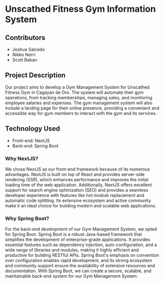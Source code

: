 # Unscathed Fitness Gym Information System
## Contributors
- Joshua Salcedo
- Nikko Nerri
- Scott Baban

## Project Description
Our project aims to develop a Gym Management System for Unscathed Fitness Gym in Cagayan de Oro. The system will automate their gym operations, from tracking memberships, managing sales, and monitoring employee salaries and expenses. The gym management system will also include a landing page for their online presence, providing a convenient and accessible way for gym members to interact with the gym and its services.

## Technology Used
- Front-end: NextJS
- Back-end: Spring Boot

### Why NextJS?
We chose NextJS as our front-end framework because of its numerous advantages. NextJS is built on top of React and provides server-side rendering (SSR), which enhances performance and improves the initial loading time of the web application. Additionally, NextJS offers excellent support for search engine optimization (SEO) and provides a seamless developer experience with features like hot module replacement and automatic code splitting. Its extensive ecosystem and active community make it an ideal choice for building modern and scalable web applications.

### Why Spring Boot?
For the back-end development of our Gym Management System, we opted for Spring Boot. Spring Boot is a robust Java-based framework that simplifies the development of enterprise-grade applications. It provides essential features such as dependency injection, auto-configuration, and a wide range of libraries and modules, making it highly efficient and productive for building RESTful APIs. Spring Boot's emphasis on convention over configuration enables rapid development, and its strong ecosystem and community support ensure the availability of extensive resources and documentation. With Spring Boot, we can create a secure, scalable, and maintainable back-end system for our Gym Management System.

